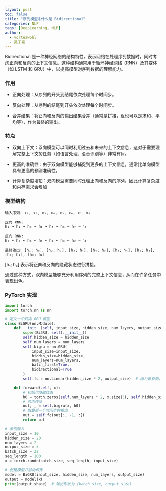 ```yaml
---
layout: post
toc: false
title: "序列模型中什么是 Bidirectional"
categories: NLP
tags: [DeepLearning, NLP]
author:
  - vortezwohl
  - 吴子豪
---
```

Bidirectional 是一种神经网络的结构特性，表示网络在处理序列数据时，同时考虑正向和反向的上下文信息。这种结构通常用于循环神经网络（RNN）及其变体（如 LSTM 和 GRU）中，以提高模型对序列数据的理解能力。

### 作用

- 正向处理：从序列的开头到结尾依次处理每个时间步。

- 反向处理：从序列的结尾到开头依次处理每个时间步。

- 合并结果：将正向和反向的输出结果合并（通常是拼接，但也可以是求和、平均等），作为最终的输出。

### 特点

- 双向上下文：双向模型可以同时利用过去和未来的上下文信息，这对于需要理解完整上下文的任务（如语言处理、语音识别等）非常有用。

- 更高的准确性：由于双向模型能够捕捉到更多的上下文信息，通常比单向模型具有更高的预测准确性。

- 计算复杂度增加：双向模型需要同时处理正向和反向的序列，因此计算复杂度和内存需求会增加

### 模型结构

```
输入序列: x₁, x₂, x₃, x₄, x₅, x₆, x₇, x₈

正向 RNN:
h₁ → h₂ → h₃ → h₄ → h₅ → h₆ → h₇ → h₈

反向 RNN:
h₈ ← h₇ ← h₆ ← h₅ ← h₄ ← h₃ ← h₂ ← h₁

最终输出: [h₁; h₈], [h₂; h₇], [h₃; h₆], [h₄; h₅], [h₅; h₄], [h₆; h₃], [h₇; h₂], [h₈; h₁]
```

[h₁; h₈] 表示将正向和反向的隐藏状态进行拼接。

通过这种方式，双向模型能够充分利用序列的完整上下文信息，从而在许多任务中表现出色。

### PyTorch 实现

```python
import torch
import torch.nn as nn

# 定义一个双向 GRU 模型
class BiGRU(nn.Module):
    def __init__(self, input_size, hidden_size, num_layers, output_size):
        super(BiGRU, self).__init__()
        self.hidden_size = hidden_size
        self.num_layers = num_layers
        self.bigru = nn.GRU(
            input_size=input_size,
            hidden_size=hidden_size,
            num_layers=num_layers,
            batch_first=True,
            bidirectional=True
        )
        self.fc = nn.Linear(hidden_size * 2, output_size)  # 因为是双向，所以输出维度是 hidden_size * 2

    def forward(self, x):
        # 初始化隐藏状态
        h0 = torch.zeros(self.num_layers * 2, x.size(0), self.hidden_size).to(x.device)
        # 前向传播
        out, _ = self.bigru(x, h0)
        # 取最后一个时间步的输出
        out = self.fc(out[:, -1, :])
        return out

# 示例输入
input_size = 10
hidden_size = 20
num_layers = 2
output_size = 5
batch_size = 32
seq_length = 100
x = torch.randn(batch_size, seq_length, input_size)

# 创建模型并前向传播
model = BiGRU(input_size, hidden_size, num_layers, output_size)
output = model(x)
print(output.shape)  # 输出形状为 (batch_size, output_size)
```